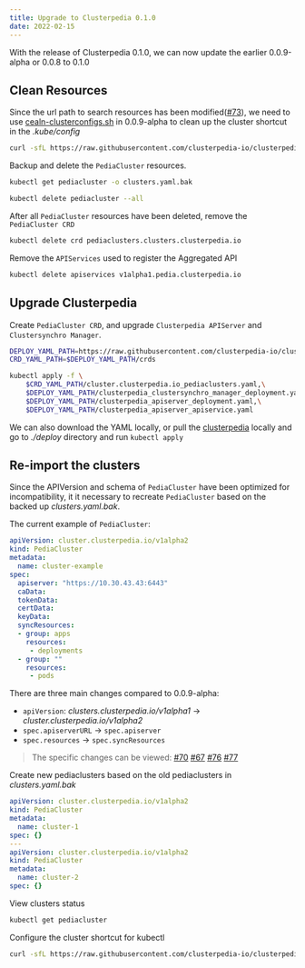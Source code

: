 ```yaml
---
title: Upgrade to Clusterpedia 0.1.0
date: 2022-02-15
---
```

With the release of Clusterpedia 0.1.0, we can now update the earlier 0.0.9-alpha or 0.0.8 to 0.1.0

## Clean Resources
Since the url path to search resources has been modified([#73](https://github.com/clusterpedia-io/clusterpedia/pull/73)), we need to use [cealn-clusterconfigs.sh](https://github.com/clusterpedia-io/clusterpedia/blob/v0.0.9-alpha/hack/clean-clusterconfigs.sh) in 0.0.9-alpha to clean up the cluster shortcut in the *.kube/config*
```bash
curl -sfL https://raw.githubusercontent.com/clusterpedia-io/clusterpedia/v0.0.9-alpha/hack/clean-clusterconfigs.sh | sh -
```

Backup and delete the `PediaCluster` resources.
```bash
kubectl get pediacluster -o clusters.yaml.bak

kubectl delete pediacluster --all
```

After all `PediaCluster` resources have been deleted, remove the `PediaCluster CRD`
```bash
kubectl delete crd pediaclusters.clusters.clusterpedia.io
```

Remove the `APIServices` used to register the Aggregated API
```bash
kubectl delete apiservices v1alpha1.pedia.clusterpedia.io
```

## Upgrade Clusterpedia
Create `PediaCluster CRD`, and upgrade `Clusterpedia APIServer` and `Clustersynchro Manager`.
```bash
DEPLOY_YAML_PATH=https://raw.githubusercontent.com/clusterpedia-io/clusterpedia/v0.1.0/deploy
CRD_YAML_PATH=$DEPLOY_YAML_PATH/crds

kubectl apply -f \
    $CRD_YAML_PATH/cluster.clusterpedia.io_pediaclusters.yaml,\
    $DEPLOY_YAML_PATH/clusterpedia_clustersynchro_manager_deployment.yaml,\
    $DEPLOY_YAML_PATH/clusterpedia_apiserver_deployment.yaml,\
    $DEPLOY_YAML_PATH/clusterpedia_apiserver_apiservice.yaml
```
We can also download the YAML locally, or pull the [clusterpedia](https://github.com/clusterpedia-io/clusterpedia) locally and go to *./deploy* directory and run `kubectl apply`

## Re-import the clusters
Since the APIVersion and schema of `PediaCluster` have been optimized for incompatibility,
it it necessary to recreate `PediaCluster` based on the backed up *clusters.yaml.bak*.

The current example of `PediaCluster`:
```yaml
apiVersion: cluster.clusterpedia.io/v1alpha2
kind: PediaCluster
metadata:
  name: cluster-example
spec:
  apiserver: "https://10.30.43.43:6443"
  caData:
  tokenData:
  certData:
  keyData:
  syncResources:
  - group: apps
    resources:
     - deployments
  - group: ""
    resources:
     - pods
```
There are three main changes compared to 0.0.9-alpha:
* `apiVersion`: *clusters.clusterpedia.io/v1alpha1* -> *cluster.clusterpedia.io/v1alpha2*
* `spec.apiserverURL` -> `spec.apiserver`
* `spec.resources` -> `spec.syncResources`

> The specific changes can be viewed: [#70](https://github.com/clusterpedia-io/clusterpedia/pull/70)
> [#67](https://github.com/clusterpedia-io/clusterpedia/pull/67)
> [#76](https://github.com/clusterpedia-io/clusterpedia/pull/76)
> [#77](https://github.com/clusterpedia-io/clusterpedia/pull/77)

Create new pediaclusters based on the old pediaclusters in *clusters.yaml.bak*
```yaml
apiVersion: cluster.clusterpedia.io/v1alpha2
kind: PediaCluster
metadata:
  name: cluster-1
spec: {}
---
apiVersion: cluster.clusterpedia.io/v1alpha2
kind: PediaCluster
metadata:
  name: cluster-2
spec: {}
```

View clusters status
```bash
kubectl get pediacluster
```

Configure the cluster shortcut for kubectl
```bash
curl -sfL https://raw.githubusercontent.com/clusterpedia-io/clusterpedia/v0.1.0/hack/gen-clusterconfigs.sh | sh -
```
